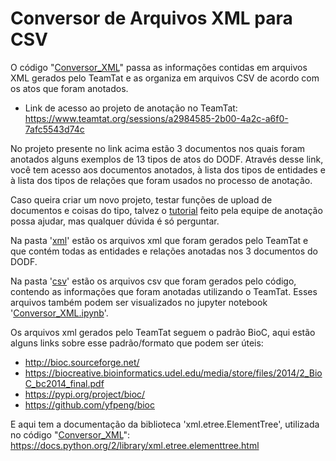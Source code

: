 # Conversor de Arquivos XML para CSV

O código "[Conversor_XML](https://github.com/UnB-KnEDLe/experiments/blob/master/members/tatiana/Conversor_XML/Conversor_XML.ipynb)" passa as informações contidas em arquivos XML gerados pelo TeamTat e as organiza em arquivos CSV de acordo com os atos que foram anotados. 

* Link de acesso ao projeto de anotação no TeamTat: https://www.teamtat.org/sessions/a2984585-2b00-4a2c-a6f0-7afc5543d74c

No projeto presente no link acima estão 3 documentos nos quais foram anotados alguns exemplos de 13 tipos de atos do DODF. Através desse link, você tem acesso aos documentos anotados, à lista dos tipos de entidades e à lista dos tipos de relações que foram usados no processo de anotação. 

Caso queira criar um novo projeto, testar funções de upload de documentos e coisas do tipo, talvez o [tutorial](https://github.com/UnB-KnEDLe/tutorial_annotation_teamtat) feito pela equipe de anotação possa ajudar, mas qualquer dúvida é só perguntar. 
  
Na pasta '[xml](https://github.com/UnB-KnEDLe/experiments/tree/master/members/tatiana/Conversor_XML/xml)' estão os arquivos xml que foram gerados pelo TeamTat e que contém todas as entidades e relações anotadas nos 3 documentos do DODF. 

Na pasta '[csv](https://github.com/UnB-KnEDLe/experiments/tree/master/members/tatiana/Conversor_XML/csv)' estão os arquivos csv que foram gerados pelo código, contendo as informações que foram anotadas utilizando o TeamTat. Esses arquivos também podem ser visualizados no jupyter notebook '[Conversor_XML.ipynb](https://github.com/UnB-KnEDLe/experiments/blob/master/members/tatiana/Conversor_XML/Conversor_XML.ipynb)'. 

Os arquivos xml gerados pelo TeamTat seguem o padrão BioC, aqui estão alguns links sobre esse padrão/formato que podem ser úteis:
* http://bioc.sourceforge.net/
* https://biocreative.bioinformatics.udel.edu/media/store/files/2014/2_BioC_bc2014_final.pdf
* https://pypi.org/project/bioc/
* https://github.com/yfpeng/bioc


E aqui tem a documentação da biblioteca 'xml.etree.ElementTree', utilizada no código "[Conversor_XML](https://github.com/UnB-KnEDLe/experiments/blob/master/members/tatiana/Conversor_XML/Conversor_XML.ipynb)": https://docs.python.org/2/library/xml.etree.elementtree.html
